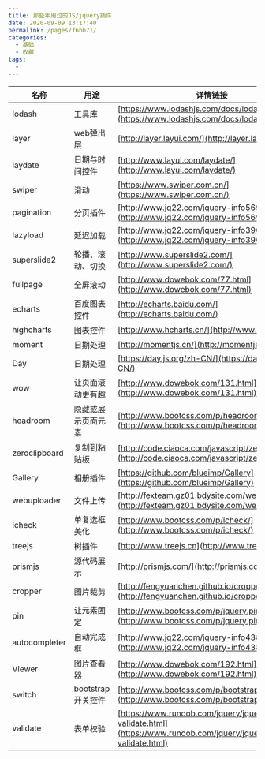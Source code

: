 ```yaml
---
title: 那些年用过的JS/jquery插件
date: 2020-09-09 13:17:40
permalink: /pages/f6bb71/
categories: 
  - 基础
  - 收藏
tags: 
  - 
---
```

		
名称|用途|详情链接
---|--|---
lodash | 工具库 | [https://www.lodashjs.com/docs/lodash.compact](https://www.lodashjs.com/docs/lodash.compact)
layer | web弹出层	| [http://layer.layui.com/](http://layer.layui.com/)
laydate |	日期与时间控件 |	[http://www.layui.com/laydate/](http://www.layui.com/laydate/)
swiper |	滑动 |	[https://www.swiper.com.cn/](https://www.swiper.com.cn/)
pagination |	分页插件 |	[http://www.jq22.com/jquery-info5697](http://www.jq22.com/jquery-info5697)
lazyload |	延迟加载 |	[http://www.jq22.com/jquery-info390](http://www.jq22.com/jquery-info390)
superslide2 |	轮播、滚动、切换 |	[http://www.superslide2.com/](http://www.superslide2.com/)
fullpage |	全屏滚动 |	[http://www.dowebok.com/77.html](http://www.dowebok.com/77.html)
echarts |	百度图表控件 |	[http://echarts.baidu.com/](http://echarts.baidu.com/)
highcharts |	图表控件 |	[http://www.hcharts.cn/](http://www.hcharts.cn/)
moment |	日期处理 |	[http://momentjs.cn/](http://momentjs.cn/)
Day |	日期处理 |	[https://day.js.org/zh-CN/](https://day.js.org/zh-CN/)
wow |	让页面滚动更有趣 |	[http://www.dowebok.com/131.html](http://www.dowebok.com/131.html)
headroom |	隐藏或展示页面元素 |	[http://www.bootcss.com/p/headroom.js/](http://www.bootcss.com/p/headroom.js/)
zeroclipboard |	复制到粘贴板 |	[http://code.ciaoca.com/javascript/zeroclipboard/](http://code.ciaoca.com/javascript/zeroclipboard/)
Gallery |	相册插件 |	[https://github.com/blueimp/Gallery](https://github.com/blueimp/Gallery)
webuploader |	文件上传 |	[http://fexteam.gz01.bdysite.com/webuploader/](http://fexteam.gz01.bdysite.com/webuploader/)
icheck |	单复选框美化 |	[http://www.bootcss.com/p/icheck/](http://www.bootcss.com/p/icheck/)
treejs |	树插件 |	[http://www.treejs.cn](http://www.treejs.cn)
prismjs |	源代码展示 |	[http://prismjs.com/](http://prismjs.com/)
cropper |	图片裁剪 |	[http://fengyuanchen.github.io/cropper/](http://fengyuanchen.github.io/cropper/)
pin |	让元素固定 |	[http://www.bootcss.com/p/jquery.pin/](http://www.bootcss.com/p/jquery.pin/)
autocompleter |	自动完成框 |	[http://www.jq22.com/jquery-info438](http://www.jq22.com/jquery-info438)
Viewer |	图片查看器 |	[http://www.dowebok.com/192.html](http://www.dowebok.com/192.html)
switch |	bootstrap开关控件 |	[http://www.bootcss.com/p/bootstrap-switch/](http://www.bootcss.com/p/bootstrap-switch/)
validate |	表单校验 |	[https://www.runoob.com/jquery/jquery-plugin-validate.html](https://www.runoob.com/jquery/jquery-plugin-validate.html)

